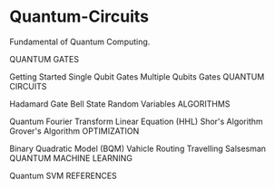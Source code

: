 # Quantum-Circuits
Fundamental of Quantum Computing.

QUANTUM GATES

Getting Started
Single Qubit Gates
Multiple Qubits Gates
QUANTUM CIRCUITS


Hadamard Gate
Bell State
Random Variables
ALGORITHMS


Quantum Fourier Transform
Linear Equation (HHL)
Shor's Algorithm
Grover's Algorithm
OPTIMIZATION


Binary Quadratic Model (BQM)
Vahicle Routing
Travelling Salsesman
QUANTUM MACHINE LEARNING


Quantum SVM
REFERENCES
